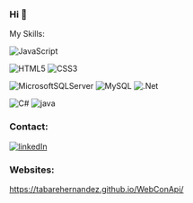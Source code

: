 ### Hi 👋
My Skills:


![JavaScript](https://img.shields.io/badge/javascript-%23323330.svg?style=for-the-badge&logo=javascript&logoColor=%23F7DF1E)

![HTML5](https://img.shields.io/badge/html5-%23E34F26.svg?style=for-the-badge&logo=html5&logoColor=white)
![CSS3](https://img.shields.io/badge/css3-%231572B6.svg?style=for-the-badge&logo=css3&logoColor=white)


![MicrosoftSQLServer](https://img.shields.io/badge/Microsoft%20SQL%20Server-CC2927?style=for-the-badge&logo=microsoft%20sql%20server&logoColor=white)
![MySQL](https://img.shields.io/badge/mysql-%2300f.svg?style=for-the-badge&logo=mysql&logoColor=white)
![.Net](https://img.shields.io/badge/.NET-5C2D91?style=for-the-badge&logo=.net&logoColor=white)

![C#](https://img.shields.io/badge/c%23-%23239120.svg?style=for-the-badge&logo=c-sharp&logoColor=white)
![java ](https://img.shields.io/badge/Java-ED8B00.svg?style=for-the-badge&logo=java&logoColor=white)

### Contact:

<a href="https://www.linkedin.com/in/tabare-hernandez-2319766b/">![linkedIn](https://img.shields.io/badge/LinkedIn-0077B5?style=for-the-badge&logo=linkedin&logoColor=white)</a>

### Websites: 

https://tabarehernandez.github.io/WebConApi/





<!--

https://img.shields.io/badge/Java-ED8B00?style=for-the-badge&logo=java&logoColor=white
<a href="linkedin.com/in/tabare-hernandez-2319766b">![linkedIn](https://img.shields.io/badge/LinkedIn-0077B5?style=for-the-badge&logo=linkedin&logoColor=white)</a>
https://www.linkedin.com/in/tabare-hernandez-2319766b/
![linkedIn](https://img.shields.io/badge/LinkedIn-0077B5?style=for-the-badge&logo=linkedin&logoColor=white)

**tabarehernandez/tabarehernandez** is a ✨ _special_ ✨ repository because its `README.md` (this file) appears on your GitHub profile.

Here are some ideas to get you started:

- 🔭 I’m currently working on ...
- 🌱 I’m currently learning ...
- 👯 I’m looking to collaborate on ...
- 🤔 I’m looking for help with ...
- 💬 Ask me about ...
- 📫 How to reach me: ...
- 😄 Pronouns: ...
- ⚡ Fun fact: ...
-->

